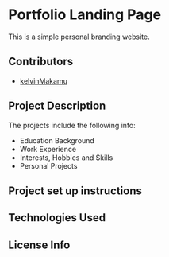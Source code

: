 # Portfolio Landing Page
This is a simple personal branding website.
## Contributors
* [kelvinMakamu](https://github.com/kelvinMakamu)
## Project Description
The projects include the following info:
* Education Background
* Work Experience
* Interests, Hobbies and Skills
* Personal Projects
## Project set up instructions
## Technologies Used
## License Info